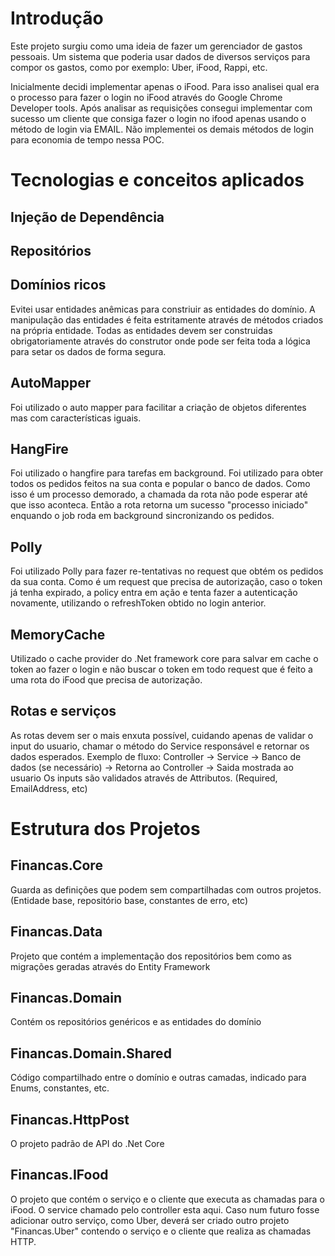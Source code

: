 # Introdução

Este projeto surgiu como uma ideia de fazer um gerenciador de gastos pessoais. Um sistema que poderia usar dados de diversos serviços para compor os gastos, como por exemplo: Uber, iFood, Rappi, etc.

Inicialmente decidi implementar apenas o iFood. Para isso analisei qual era o processo para fazer o login no iFood através do Google Chrome Developer tools.
Após analisar as requisições consegui implementar com sucesso um cliente que consiga fazer o login no ifood apenas usando o método de login via EMAIL. Não implementei os demais métodos de login para economia de tempo nessa POC.



# Tecnologias e conceitos aplicados

## Injeção de Dependência

## Repositórios

## Domínios ricos
Evitei usar entidades anêmicas para constriuir as entidades do domínio. A manipulação das entidades é feita estritamente através de métodos criados na própria entidade. Todas as entidades devem ser construidas obrigatoriamente através do construtor onde pode ser feita toda a lógica para setar os dados de forma segura.

## AutoMapper
Foi utilizado o auto mapper para facilitar a criação de objetos diferentes mas com características iguais.

## HangFire
Foi utilizado o hangfire para tarefas em background. Foi utilizado para obter todos os pedidos feitos na sua conta e popular o banco de dados. Como isso é um processo demorado, a chamada da rota não pode esperar até que isso aconteca. Então a rota retorna um sucesso "processo iniciado" enquando o job roda em background sincronizando os pedidos.

## Polly
Foi utilizado Polly para fazer re-tentativas no request que obtém os pedidos da sua conta. Como é um request que precisa de autorização, caso o token já tenha expirado, a policy entra em ação e tenta fazer a autenticação novamente, utilizando o refreshToken obtido no login anterior.

## MemoryCache
Utilizado o cache provider do .Net framework core para salvar em cache o token ao fazer o login e não buscar o token em todo request que é feito a uma rota do iFood que precisa de autorização.

## Rotas e serviços
As rotas devem ser o mais enxuta possível, cuidando apenas de validar o input do usuario, chamar o método do Service responsável e retornar os dados esperados.
Exemplo de fluxo: Controller -> Service -> Banco de dados (se necessário) -> Retorna ao Controller -> Saida mostrada ao usuario
Os inputs são validados através de Attributos. (Required, EmailAddress, etc)

# Estrutura dos Projetos

## Financas.Core
Guarda as definições que podem sem compartilhadas com outros projetos. (Entidade base, repositório base, constantes de erro, etc)

## Financas.Data
Projeto que contém a implementação dos repositórios bem como as migrações geradas através do Entity Framework

## Financas.Domain
Contém os repositórios genéricos e as entidades do domínio

## Financas.Domain.Shared
Código compartilhado entre o domínio e outras camadas, indicado para Enums, constantes, etc.

## Financas.HttpPost
O projeto padrão de API do .Net Core

## Financas.IFood
O projeto que contém o serviço e o cliente que executa as chamadas para o iFood. O service chamado pelo controller esta aqui. Caso num futuro fosse adicionar outro serviço, como Uber, deverá ser criado outro projeto "Financas.Uber" contendo o serviço e o cliente que realiza as chamadas HTTP.